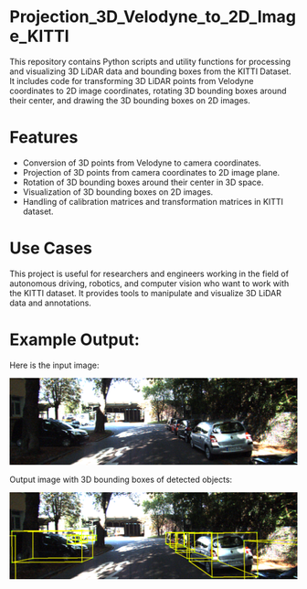 # Projection_3D_Velodyne_to_2D_Image_KITTI
This repository contains Python scripts and utility functions for processing and visualizing 3D LiDAR data and bounding boxes from the KITTI Dataset. It includes code for transforming 3D LiDAR points from Velodyne coordinates to 2D image coordinates, rotating 3D bounding boxes around their center, and drawing the 3D bounding boxes on 2D images.

# Features
* Conversion of 3D points from Velodyne to camera coordinates.
* Projection of 3D points from camera coordinates to 2D image plane.
* Rotation of 3D bounding boxes around their center in 3D space.
* Visualization of 3D bounding boxes on 2D images.
* Handling of calibration matrices and transformation matrices in KITTI dataset.
# Use Cases
This project is useful for researchers and engineers working in the field of autonomous driving, robotics, and computer vision who want to work with the KITTI dataset. It provides tools to manipulate and visualize 3D LiDAR data and annotations.

# Example Output:
Here is the input image:

![Alt text](000005.png)

Output image with 3D bounding boxes of detected objects:

![Alt text](image_5_output.png)


